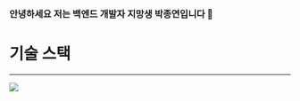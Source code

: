 ### 안녕하세요 저는 백엔드 개발자 지망생 박종연입니다 👋

# 기술 스택
---
<img src="https://img.shields.io/badge/java-007396?style=for-the-badge&logo=기술스택아이콘&logoColor=white">
<!--
**pokoed/pokoed** is a ✨ _special_ ✨ repository because its `README.md` (this file) appears on your GitHub profile.

Here are some ideas to get you started:

- 🔭 I’m currently working on ...
- 🌱 I’m currently learning ...
- 👯 I’m looking to collaborate on ...
- 🤔 I’m looking for help with ...
- 💬 Ask me about ...
- 📫 How to reach me: ...
- 😄 Pronouns: ...
- ⚡ Fun fact: ...
-->
